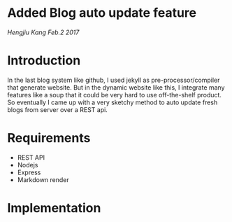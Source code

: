 # Added Blog auto update feature
*Hengjiu Kang Feb.2 2017*

# Introduction
In the last blog system like github, I used jekyll as pre-processor/compiler that generate website. But in the dynamic website like this, I integrate many features like a soup that it could be very hard to use off-the-shelf product. So eventually I came up with a very sketchy method to auto update fresh blogs from server over a REST api.

# Requirements
* REST API
* Nodejs
* Express
* Markdown render

# Implementation